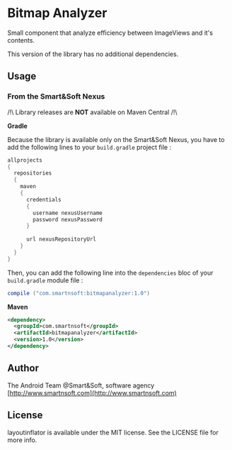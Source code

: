 # Bitmap Analyzer

Small component that analyze efficiency between ImageViews and it's contents.

This version of the library has no additional dependencies.

## Usage

### From the Smart&Soft Nexus

/!\ Library releases are **NOT** available on Maven Central /!\

**Gradle**

Because the library is available only on the Smart&Soft Nexus, you have to add the following lines to your `build.gradle` project file :

```groovy
allprojects
{
  repositories
  {
    maven
    {
      credentials
      {
        username nexusUsername
        password nexusPassword
      }
      
      url nexusRepositoryUrl
    }
  }
}
```

Then, you can add the following line into the `dependencies` bloc of your `build.gradle` module file :

```groovy
compile ("com.smartnsoft:bitmapanalyzer:1.0")
```

**Maven**

```xml
<dependency>
  <groupId>com.smartnsoft</groupId>
  <artifactId>bitmapanalyzer</artifactId>
  <version>1.0</version>
</dependency>
```

## Author

The Android Team @Smart&Soft, software agency [http://www.smartnsoft.com](http://www.smartnsoft.com)

## License

layoutinflator is available under the MIT license. See the LICENSE file for more info.
